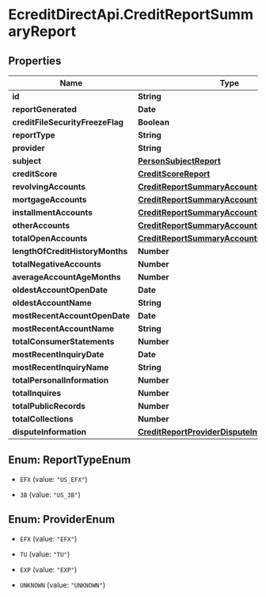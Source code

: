 # EcreditDirectApi.CreditReportSummaryReport

## Properties

Name | Type | Description | Notes
------------ | ------------- | ------------- | -------------
**id** | **String** |  | [optional] 
**reportGenerated** | **Date** |  | [optional] 
**creditFileSecurityFreezeFlag** | **Boolean** |  | [optional] 
**reportType** | **String** |  | [optional] 
**provider** | **String** |  | [optional] 
**subject** | [**PersonSubjectReport**](PersonSubjectReport.md) |  | [optional] 
**creditScore** | [**CreditScoreReport**](CreditScoreReport.md) |  | [optional] 
**revolvingAccounts** | [**CreditReportSummaryAccountsReport**](CreditReportSummaryAccountsReport.md) |  | [optional] 
**mortgageAccounts** | [**CreditReportSummaryAccountsReport**](CreditReportSummaryAccountsReport.md) |  | [optional] 
**installmentAccounts** | [**CreditReportSummaryAccountsReport**](CreditReportSummaryAccountsReport.md) |  | [optional] 
**otherAccounts** | [**CreditReportSummaryAccountsReport**](CreditReportSummaryAccountsReport.md) |  | [optional] 
**totalOpenAccounts** | [**CreditReportSummaryAccountsReport**](CreditReportSummaryAccountsReport.md) |  | [optional] 
**lengthOfCreditHistoryMonths** | **Number** |  | [optional] 
**totalNegativeAccounts** | **Number** |  | [optional] 
**averageAccountAgeMonths** | **Number** |  | [optional] 
**oldestAccountOpenDate** | **Date** |  | [optional] 
**oldestAccountName** | **String** |  | [optional] 
**mostRecentAccountOpenDate** | **Date** |  | [optional] 
**mostRecentAccountName** | **String** |  | [optional] 
**totalConsumerStatements** | **Number** |  | [optional] 
**mostRecentInquiryDate** | **Date** |  | [optional] 
**mostRecentInquiryName** | **String** |  | [optional] 
**totalPersonalInformation** | **Number** |  | [optional] 
**totalInquires** | **Number** |  | [optional] 
**totalPublicRecords** | **Number** |  | [optional] 
**totalCollections** | **Number** |  | [optional] 
**disputeInformation** | [**CreditReportProviderDisputeInformationReport**](CreditReportProviderDisputeInformationReport.md) |  | [optional] 



## Enum: ReportTypeEnum


* `EFX` (value: `"US_EFX"`)

* `3B` (value: `"US_3B"`)





## Enum: ProviderEnum


* `EFX` (value: `"EFX"`)

* `TU` (value: `"TU"`)

* `EXP` (value: `"EXP"`)

* `UNKNOWN` (value: `"UNKNOWN"`)




